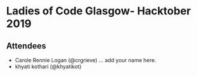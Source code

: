 # Ladies of Code Glasgow- Hacktober 2019 

## Attendees

* Carole Rennie Logan (@crgrieve)
... add your name here.
* khyati kothari (@khyatikot)

